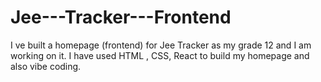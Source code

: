 # Jee---Tracker---Frontend
I ve built a homepage (frontend) for Jee Tracker as my grade 12 and I am working on it. I have used HTML , CSS, React  to build my homepage and also vibe coding.
